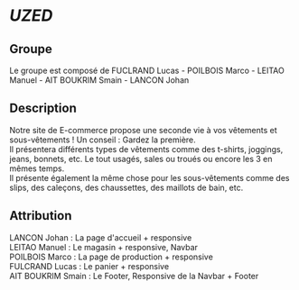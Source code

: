 # *UZED*
## Groupe
Le groupe est composé de FUCLRAND Lucas - POILBOIS Marco - LEITAO Manuel - AIT BOUKRIM Smain - LANCON Johan
## Description
Notre site de E-commerce propose une seconde vie à vos vêtements et sous-vêtements ! Un conseil : Gardez la première. <br>
Il présentera différents types de vêtements comme des t-shirts, joggings, jeans, bonnets, etc. Le tout usagés, sales ou troués ou encore les 3 en mêmes temps. <br>
Il présente également la même chose pour les sous-vêtements comme des slips, des caleçons, des chaussettes, des maillots de bain, etc.
## Attribution
LANCON Johan : La page d'accueil + responsive <br>
LEITAO Manuel : Le magasin + responsive, Navbar <br>
POILBOIS Marco : La page de production + responsive <br>
FULCRAND Lucas : Le panier + responsive <br>
AIT BOUKRIM Smain : Le Footer, Responsive de la Navbar + Footer
